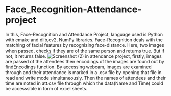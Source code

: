 # Face_Recognition-Attendance-project
In this, Face-Recognition and Attendance Project, language used is Python with cmake and dlib,cv2, NumPy libraries. Face-Recognition deals with the matching of facial features by recognizing face-distance. Here, two images when passed, checks if they are of the same person and returns true. But if not, it returns false.
![Screenshot (2)](https://user-images.githubusercontent.com/78093967/170690258-a9e0f7a0-2712-4760-b3f3-6fdbf4c089d0.png)
in attendance project, firstly, images are passed of the attendees then encodings of the images are found out by findEncodings function. By accessing webcam, images are examined through and their attendance is marked in a .csv file by opening that file in read and write mode simultaneously. Then the names of attendees and their time are noted in att.csv file through which the data(Name and Time) could be accesssible in form of excel sheets.
